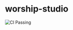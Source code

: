 # worship-studio

![CI Passing](https://github.com/simondevries/worship-assistant/workflows/Main/badge.svg)
